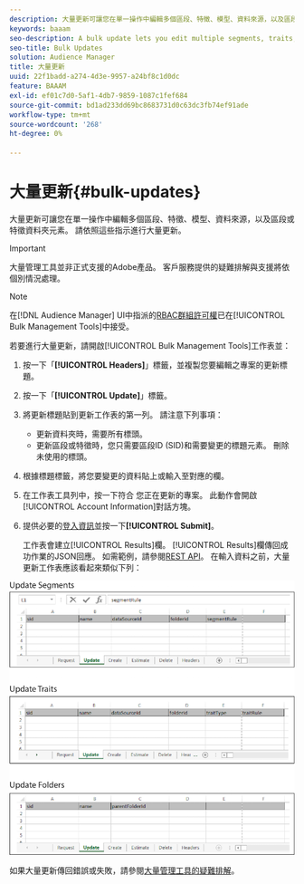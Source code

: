 ```yaml
---
description: 大量更新可讓您在單一操作中編輯多個區段、特徵、模型、資料來源，以及區段或特徵資料夾元素。 請依照這些指示進行大量更新。
keywords: baaam
seo-description: A bulk update lets you edit multiple segments, traits, models, data sources, and segment or trait folder elements in a single operation. Follow these instructions to make bulk updates.
seo-title: Bulk Updates
solution: Audience Manager
title: 大量更新
uuid: 22f1badd-a274-4d3e-9957-a24bf8c1d0dc
feature: BAAAM
exl-id: ef01c7d0-5af1-4db7-9859-1087c1fef684
source-git-commit: bd1ad233dd69bc8683731d0c63dc3fb74ef91ade
workflow-type: tm+mt
source-wordcount: '268'
ht-degree: 0%

---
```


# 大量更新{#bulk-updates}

大量更新可讓您在單一操作中編輯多個區段、特徵、模型、資料來源，以及區段或特徵資料夾元素。 請依照這些指示進行大量更新。

>[!IMPORTANT]
>
>大量管理工具並非正式支援的Adobe產品。 客戶服務提供的疑難排解與支援將依個別情況處理。

<!-- 

t_bulk_updates.xml

 -->

>[!NOTE]
>
>在[!DNL Audience Manager] UI中指派的[RBAC群組許可權](../../features/administration/administration-overview.md)已在[!UICONTROL Bulk Management Tools]中接受。

若要進行大量更新，請開啟[!UICONTROL Bulk Management Tools]工作表並：

1. 按一下「**[!UICONTROL Headers]**」標籤，並複製您要編輯之專案的更新標題。
2. 按一下「**[!UICONTROL Update]**」標籤。
3. 將更新標題貼到更新工作表的第一列。 請注意下列事項：

   * 更新資料夾時，需要所有標頭。
   * 更新區段或特徵時，您只需要區段ID (SID)和需要變更的標題元素。 刪除未使用的標頭。

4. 根據標題標籤，將您要變更的資料貼上或輸入至對應的欄。
5. 在工作表工具列中，按一下符合        您正在更新的專案。
此動作會開啟[!UICONTROL Account Information]對話方塊。

6. 提供必要的[登入資訊](../../reference/bulk-management-tools/bulk-management-intro.md#auth-reqs)並按一下&#x200B;**[!UICONTROL Submit]**。

   工作表會建立[!UICONTROL Results]欄。 [!UICONTROL Results]欄傳回成功作業的JSON回應。 如需範例，請參閱[REST API](../../api/rest-api-main/rest-api-main.md)。 在輸入資料之前，大量更新工作表應該看起來類似下列：

![](assets/update.png)

如果大量更新傳回錯誤或失敗，請參閱[大量管理工具的疑難排解](../../reference/bulk-management-tools/bulk-troubleshooting.md)。
